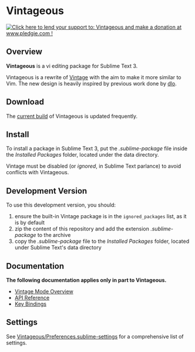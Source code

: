 Vintageous
==========

<a href='http://www.pledgie.com/campaigns/19122'><img alt='Click here to lend your support to: Vintageous and make a donation at www.pledgie.com !' src='http://www.pledgie.com/campaigns/19122.png?skin_name=chrome' border='0' /></a>


Overview
--------

**Vintageous** is a vi editing package for Sublime Text 3.

Vintageous is a rewrite of [Vintage](http://www.sublimetext.com/docs/2/vintage.html) with the aim to make
it more similar to Vim. The new design is heavily inspired by previous work done by [dlo](https://github.com/dlo).


Download
--------

The [current build](https://bitbucket.org/guillermooo/vintageous/downloads/Vintageous.sublime-package) of Vintageous is updated frequently.


Install
-------

To install a package in Sublime Text 3, put the *.sublime-package* file inside
the *Installed Packages* folder, located under the data directory.

Vintage must be disabled (or *ignored*, in Sublime Text parlance) to avoid conflicts with Vintageous.


Development Version
-------------------

To use this development version, you should:

1. ensure the built-in Vintage package is in the ``ignored_packages`` list, as it is by default
2. zip the content of this repository and add the extension *.sublime-package* to the archive
3. copy the *.sublime-package* file to the *Installed Packages* folder, located under Sublime Text's data directory


Documentation
-------------

**The following documentation applies only in part to Vintageous.**

* [Vintage Mode Overview](http://www.sublimetext.com/docs/3/vintage.html)
* [API Reference](http://www.sublimetext.com/docs/3/api_reference.html)
* [Key Bindings](http://docs.sublimetext.info/en/latest/customization/key_bindings.html)


Settings
--------

See [Vintageous/Preferences.sublime-settings](https://github.com/guillermooo/Vintageous/blob/master/Preferences.sublime-settings) for a comprehensive list of settings.
